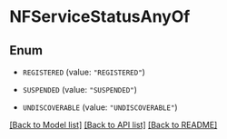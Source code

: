 # NFServiceStatusAnyOf

## Enum


* `REGISTERED` (value: `"REGISTERED"`)

* `SUSPENDED` (value: `"SUSPENDED"`)

* `UNDISCOVERABLE` (value: `"UNDISCOVERABLE"`)


[[Back to Model list]](../README.md#documentation-for-models) [[Back to API list]](../README.md#documentation-for-api-endpoints) [[Back to README]](../README.md)


